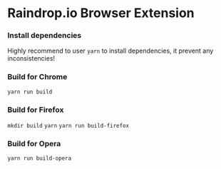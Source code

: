 # Raindrop.io Browser Extension
### Install dependencies
Highly recommend to user `yarn` to install dependencies, it prevent any inconsistencies!

### Build for Chrome
`yarn run build`

### Build for Firefox
`mkdir build`
`yarn`
`yarn run build-firefox`

### Build for Opera
`yarn run build-opera`